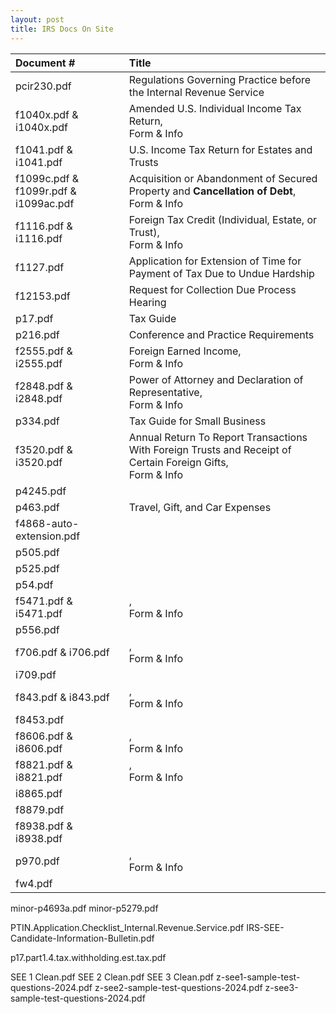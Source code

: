 ```yaml
---
layout: post
title: IRS Docs On Site
--- 
```


|Document #|Title|
|:-|:-|
| pcir230.pdf | Regulations Governing Practice before the Internal Revenue Service|
| f1040x.pdf & i1040x.pdf | Amended U.S. Individual Income Tax Return,</br>Form & Info|
| f1041.pdf & i1041.pdf | U.S. Income Tax Return for Estates and Trusts|
| f1099c.pdf & f1099r.pdf & i1099ac.pdf|Acquisition or Abandonment of Secured Property and **Cancellation of Debt**,</br>Form & Info|
| f1116.pdf & i1116.pdf |Foreign Tax Credit (Individual, Estate, or Trust),</br>Form & Info|
| f1127.pdf |Application for Extension of Time for Payment of Tax Due to Undue Hardship|
| f12153.pdf |Request for Collection Due Process Hearing|
| p17.pdf |Tax Guide|
| p216.pdf |Conference and Practice Requirements|
| f2555.pdf & i2555.pdf|Foreign Earned Income,</br>Form & Info|
| f2848.pdf & i2848.pdf|Power of Attorney and Declaration of Representative,</br>Form & Info|
| p334.pdf |Tax Guide for Small Business|
| f3520.pdf & i3520.pdf |Annual Return To Report Transactions With Foreign Trusts and Receipt of Certain Foreign Gifts,</br>Form & Info|
| p4245.pdf |
| p463.pdf |Travel, Gift, and Car Expenses|
| f4868-auto-extension.pdf||
| p505.pdf | |
| p525.pdf |
| p54.pdf | 
| f5471.pdf & i5471.pdf| ,</br>Form & Info|
| p556.pdf ||
| f706.pdf & i706.pdf| ,</br>Form & Info|
| i709.pdf ||
| f843.pdf & i843.pdf| ,</br>Form & Info|
| f8453.pdf
| f8606.pdf & i8606.pdf| ,</br>Form & Info|
| f8821.pdf & i8821.pdf| ,</br>Form & Info|
| i8865.pdf
| f8879.pdf
| f8938.pdf & i8938.pdf
| p970.pdf | ,</br>Form & Info|
| fw4.pdf

minor-p4693a.pdf
minor-p5279.pdf


PTIN.Application.Checklist_Internal.Revenue.Service.pdf
IRS-SEE-Candidate-Information-Bulletin.pdf









p17.part1.4.tax.withholding.est.tax.pdf


SEE 1 Clean.pdf
SEE 2 Clean.pdf
SEE 3 Clean.pdf
z-see1-sample-test-questions-2024.pdf
z-see2-sample-test-questions-2024.pdf
z-see3-sample-test-questions-2024.pdf
